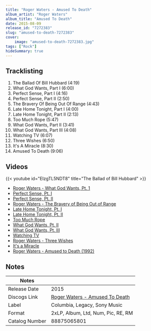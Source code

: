```yaml
---
title: "Roger Waters - Amused To Death"
album_artist: "Roger Waters"
album_title: "Amused To Death"
date: 2015-08-09
release_id: "7272383"
slug: "amused-to-death-7272383"
cover:
    image: "amused-to-death-7272383.jpg"
tags: ["Rock"]
hideSummary: true
---
```


## Tracklisting
1. The Ballad Of Bill Hubbard (4:19)
2. What God Wants, Part I (6:00)
3. Perfect Sense, Part I (4:16)
4. Perfect Sense, Part II (2:50)
5. The Bravery Of Being Out Of Range (4:43)
6. Late Home Tonight, Part I (4:00)
7. Late Home Tonight, Part II (2:13)
8. Too Much Rope (5:47)
9. What God Wants, Part II (3:41)
10. What God Wants, Part III (4:08)
11. Watching TV (6:07)
12. Three Wishes (6:50)
13. It's A Miracle (8:30)
14. Amused To Death (9:06)

## Videos
{{< youtube id="EIzgTL5NDT8" title="The Ballad of Bill Hubbard" >}}
- [Roger Waters - What God Wants, Pt. 1](https://www.youtube.com/watch?v=wtq1_peTXbw)
- [Perfect Sense, Pt. I](https://www.youtube.com/watch?v=7CoT8RyIwwk)
- [Perfect Sense, Pt. II](https://www.youtube.com/watch?v=eYG7INhXFjc)
- [Roger Waters - The Bravery of Being Out of Range](https://www.youtube.com/watch?v=JamLmpVOgE0)
- [Late Home Tonight, Pt. I](https://www.youtube.com/watch?v=_QGNAm5cHTo)
- [Late Home Tonight, Pt. II](https://www.youtube.com/watch?v=isVAEXdKBS4)
- [Too Much Rope](https://www.youtube.com/watch?v=Vz65-1wXoLY)
- [What God Wants, Pt. II](https://www.youtube.com/watch?v=e4TMbtgmrH0)
- [What God Wants, Pt. III](https://www.youtube.com/watch?v=OccmcfZ9ZnY)
- [Watching TV](https://www.youtube.com/watch?v=Ca3PnHFgJ54)
- [Roger Waters - Three Wishes](https://www.youtube.com/watch?v=SWEPrenL5d8)
- [It's a Miracle](https://www.youtube.com/watch?v=yxuUjLP5GiY)
- [Roger Waters - Amused to Death (1992)](https://www.youtube.com/watch?v=lneXi5yCKsg)

## Notes

| Notes          |             |
| ---------------| ----------- |
| Release Date   | 2015 |
| Discogs Link   | [Roger Waters - Amused To Death](https://www.discogs.com/release/7272383) |
| Label          | Columbia, Legacy, Sony Music |
| Format         | 2xLP, Album, Ltd, Num, Pic, RE, RM |
| Catalog Number | 88875065801 |

